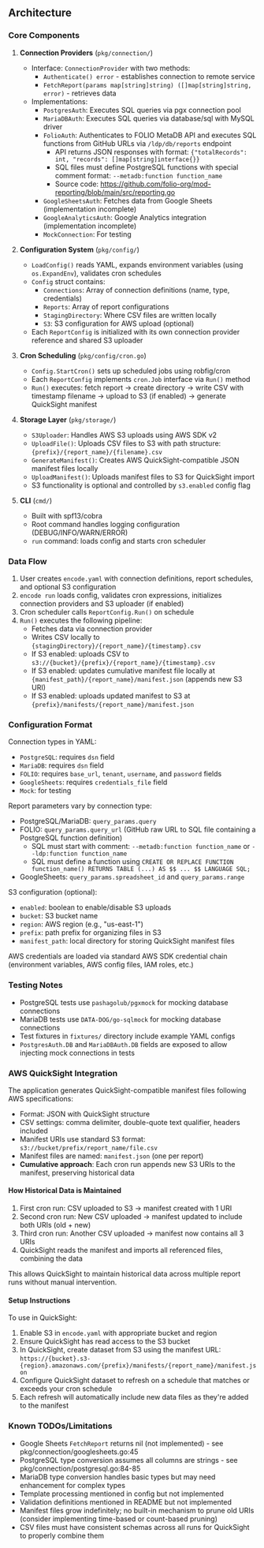 ## Architecture

### Core Components

1. **Connection Providers** (`pkg/connection/`)
   - Interface: `ConnectionProvider` with two methods:
     - `Authenticate() error` - establishes connection to remote service
     - `FetchReport(params map[string]string) ([]map[string]string, error)` - retrieves data
   - Implementations:
     - `PostgresAuth`: Executes SQL queries via pgx connection pool
     - `MariaDBAuth`: Executes SQL queries via database/sql with MySQL driver
     - `FolioAuth`: Authenticates to FOLIO MetaDB API and executes SQL functions from GitHub URLs via `/ldp/db/reports` endpoint
       - API returns JSON responses with format: `{"totalRecords": int, "records": []map[string]interface{}}`
       - SQL files must define PostgreSQL functions with special comment format: `--metadb:function function_name`
       - Source code: https://github.com/folio-org/mod-reporting/blob/main/src/reporting.go
     - `GoogleSheetsAuth`: Fetches data from Google Sheets (implementation incomplete)
     - `GoogleAnalyticsAuth`: Google Analytics integration (implementation incomplete)
     - `MockConnection`: For testing

2. **Configuration System** (`pkg/config/`)
   - `LoadConfig()` reads YAML, expands environment variables (using `os.ExpandEnv`), validates cron schedules
   - `Config` struct contains:
     - `Connections`: Array of connection definitions (name, type, credentials)
     - `Reports`: Array of report configurations
     - `StagingDirectory`: Where CSV files are written locally
     - `S3`: S3 configuration for AWS upload (optional)
   - Each `ReportConfig` is initialized with its own connection provider reference and shared S3 uploader

3. **Cron Scheduling** (`pkg/config/cron.go`)
   - `Config.StartCron()` sets up scheduled jobs using robfig/cron
   - Each `ReportConfig` implements `cron.Job` interface via `Run()` method
   - `Run()` executes: fetch report → create directory → write CSV with timestamp filename → upload to S3 (if enabled) → generate QuickSight manifest

4. **Storage Layer** (`pkg/storage/`)
   - `S3Uploader`: Handles AWS S3 uploads using AWS SDK v2
   - `UploadFile()`: Uploads CSV files to S3 with path structure: `{prefix}/{report_name}/{filename}.csv`
   - `GenerateManifest()`: Creates AWS QuickSight-compatible JSON manifest files locally
   - `UploadManifest()`: Uploads manifest files to S3 for QuickSight import
   - S3 functionality is optional and controlled by `s3.enabled` config flag

5. **CLI** (`cmd/`)
   - Built with spf13/cobra
   - Root command handles logging configuration (DEBUG/INFO/WARN/ERROR)
   - `run` command: loads config and starts cron scheduler

### Data Flow

1. User creates `encode.yaml` with connection definitions, report schedules, and optional S3 configuration
2. `encode run` loads config, validates cron expressions, initializes connection providers and S3 uploader (if enabled)
3. Cron scheduler calls `ReportConfig.Run()` on schedule
4. `Run()` executes the following pipeline:
   - Fetches data via connection provider
   - Writes CSV locally to `{stagingDirectory}/{report_name}/{timestamp}.csv`
   - If S3 enabled: uploads CSV to `s3://{bucket}/{prefix}/{report_name}/{timestamp}.csv`
   - If S3 enabled: updates cumulative manifest file locally at `{manifest_path}/{report_name}/manifest.json` (appends new S3 URI)
   - If S3 enabled: uploads updated manifest to S3 at `{prefix}/manifests/{report_name}/manifest.json`

### Configuration Format

Connection types in YAML:
- `PostgreSQL`: requires `dsn` field
- `MariaDB`: requires `dsn` field
- `FOLIO`: requires `base_url`, `tenant`, `username`, and `password` fields
- `GoogleSheets`: requires `credentials_file` field
- `Mock`: for testing

Report parameters vary by connection type:
- PostgreSQL/MariaDB: `query_params.query`
- FOLIO: `query_params.query_url` (GitHub raw URL to SQL file containing a PostgreSQL function definition)
  - SQL must start with comment: `--metadb:function function_name` or `--ldp:function function_name`
  - SQL must define a function using `CREATE OR REPLACE FUNCTION function_name() RETURNS TABLE (...) AS $$ ... $$ LANGUAGE SQL;`
- GoogleSheets: `query_params.spreadsheet_id` and `query_params.range`

S3 configuration (optional):
- `enabled`: boolean to enable/disable S3 uploads
- `bucket`: S3 bucket name
- `region`: AWS region (e.g., "us-east-1")
- `prefix`: path prefix for organizing files in S3
- `manifest_path`: local directory for storing QuickSight manifest files

AWS credentials are loaded via standard AWS SDK credential chain (environment variables, AWS config files, IAM roles, etc.)

### Testing Notes

- PostgreSQL tests use `pashagolub/pgxmock` for mocking database connections
- MariaDB tests use `DATA-DOG/go-sqlmock` for mocking database connections
- Test fixtures in `fixtures/` directory include example YAML configs
- `PostgresAuth.DB` and `MariaDBAuth.DB` fields are exposed to allow injecting mock connections in tests

### AWS QuickSight Integration

The application generates QuickSight-compatible manifest files following AWS specifications:
- Format: JSON with QuickSight structure
- CSV settings: comma delimiter, double-quote text qualifier, headers included
- Manifest URIs use standard S3 format: `s3://bucket/prefix/report_name/file.csv`
- Manifest files are named: `manifest.json` (one per report)
- **Cumulative approach**: Each cron run appends new S3 URIs to the manifest, preserving historical data

#### How Historical Data is Maintained

1. First cron run: CSV uploaded to S3 → manifest created with 1 URI
2. Second cron run: New CSV uploaded → manifest updated to include both URIs (old + new)
3. Third cron run: Another CSV uploaded → manifest now contains all 3 URIs
4. QuickSight reads the manifest and imports all referenced files, combining the data

This allows QuickSight to maintain historical data across multiple report runs without manual intervention.

#### Setup Instructions

To use in QuickSight:
1. Enable S3 in `encode.yaml` with appropriate bucket and region
2. Ensure QuickSight has read access to the S3 bucket
3. In QuickSight, create dataset from S3 using the manifest URL: `https://{bucket}.s3-{region}.amazonaws.com/{prefix}/manifests/{report_name}/manifest.json`
4. Configure QuickSight dataset to refresh on a schedule that matches or exceeds your cron schedule
5. Each refresh will automatically include new data files as they're added to the manifest

### Known TODOs/Limitations

- Google Sheets `FetchReport` returns nil (not implemented) - see pkg/connection/googlesheets.go:45
- PostgreSQL type conversion assumes all columns are strings - see pkg/connection/postgresql.go:84-85
- MariaDB type conversion handles basic types but may need enhancement for complex types
- Template processing mentioned in config but not implemented
- Validation definitions mentioned in README but not implemented
- Manifest files grow indefinitely; no built-in mechanism to prune old URIs (consider implementing time-based or count-based pruning)
- CSV files must have consistent schemas across all runs for QuickSight to properly combine them
